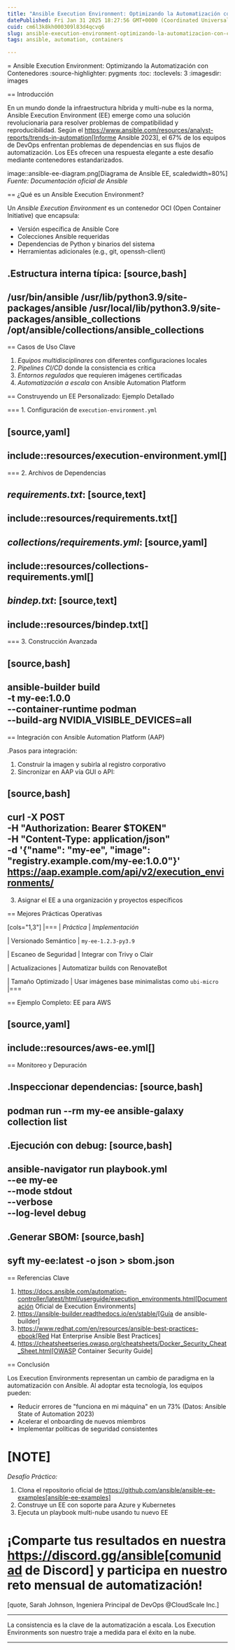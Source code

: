 ```yaml
---
title: "Ansible Execution Environment: Optimizando la Automatización con Contenedores"
datePublished: Fri Jan 31 2025 18:27:56 GMT+0000 (Coordinated Universal Time)
cuid: cm6l3k8kh000309l83d4qcvq6
slug: ansible-execution-environment-optimizando-la-automatizacion-con-contenedores
tags: ansible, automation, containers

---
```

= Ansible Execution Environment: Optimizando la Automatización con Contenedores
:source-highlighter: pygments
:toc:
:toclevels: 3
:imagesdir: images

== Introducción

En un mundo donde la infraestructura híbrida y multi-nube es la norma, Ansible Execution Environment (EE) emerge como una solución revolucionaria para resolver problemas de compatibilidad y reproducibilidad. Según el https://www.ansible.com/resources/analyst-reports/trends-in-automation[Informe Ansible 2023], el 67% de los equipos de DevOps enfrentan problemas de dependencias en sus flujos de automatización. Los EEs ofrecen una respuesta elegante a este desafío mediante contenedores estandarizados.

image::ansible-ee-diagram.png[Diagrama de Ansible EE, scaledwidth=80%]
_Fuente: Documentación oficial de Ansible_

== ¿Qué es un Ansible Execution Environment?

Un *Ansible Execution Environment* es un contenedor OCI (Open Container Initiative) que encapsula:

* Versión específica de Ansible Core
* Colecciones Ansible requeridas
* Dependencias de Python y binarios del sistema
* Herramientas adicionales (e.g., git, openssh-client)

.Estructura interna típica:
[source,bash]
----
/usr/bin/ansible
/usr/lib/python3.9/site-packages/ansible
/usr/local/lib/python3.9/site-packages/ansible_collections
/opt/ansible/collections/ansible_collections
----

== Casos de Uso Clave

1. *Equipos multidisciplinares* con diferentes configuraciones locales
2. *Pipelines CI/CD* donde la consistencia es crítica
3. *Entornos regulados* que requieren imágenes certificadas
4. *Automatización a escala* con Ansible Automation Platform

== Construyendo un EE Personalizado: Ejemplo Detallado

=== 1. Configuración de `execution-environment.yml`

[source,yaml]
----
include::resources/execution-environment.yml[]
----

=== 2. Archivos de Dependencias

*requirements.txt*:
[source,text]
----
include::resources/requirements.txt[]
----

*collections/requirements.yml*:
[source,yaml]
----
include::resources/collections-requirements.yml[]
----

*bindep.txt*:
[source,text]
----
include::resources/bindep.txt[]
----

=== 3. Construcción Avanzada

[source,bash]
----
ansible-builder build \
  -t my-ee:1.0.0 \
  --container-runtime podman \
  --build-arg NVIDIA_VISIBLE_DEVICES=all
----

== Integración con Ansible Automation Platform (AAP)

.Pasos para integración:
1. Construir la imagen y subirla al registro corporativo
2. Sincronizar en AAP vía GUI o API:

[source,bash]
----
curl -X POST \
  -H "Authorization: Bearer $TOKEN" \
  -H "Content-Type: application/json" \
  -d '{"name": "my-ee", "image": "registry.example.com/my-ee:1.0.0"}' \
  https://aap.example.com/api/v2/execution_environments/
----

3. Asignar el EE a una organización y proyectos específicos

== Mejores Prácticas Operativas

[cols="1,3"]
|===
| *Práctica* | *Implementación*

| Versionado Semántico
| `my-ee-1.2.3-py3.9`

| Escaneo de Seguridad
| Integrar con Trivy o Clair

| Actualizaciones
| Automatizar builds con RenovateBot

| Tamaño Optimizado
| Usar imágenes base minimalistas como `ubi-micro`
|===

== Ejemplo Completo: EE para AWS

[source,yaml]
----
include::resources/aws-ee.yml[]
----

== Monitoreo y Depuración

.Inspeccionar dependencias:
[source,bash]
----
podman run --rm my-ee ansible-galaxy collection list
----

.Ejecución con debug:
[source,bash]
----
ansible-navigator run playbook.yml \
  --ee my-ee \
  --mode stdout \
  --verbose \
  --log-level debug
----

.Generar SBOM:
[source,bash]
----
syft my-ee:latest -o json > sbom.json
----

== Referencias Clave

1. https://docs.ansible.com/automation-controller/latest/html/userguide/execution_environments.html[Documentación Oficial de Execution Environments]
2. https://ansible-builder.readthedocs.io/en/stable/[Guía de ansible-builder]
3. https://www.redhat.com/en/resources/ansible-best-practices-ebook[Red Hat Enterprise Ansible Best Practices]
4. https://cheatsheetseries.owasp.org/cheatsheets/Docker_Security_Cheat_Sheet.html[OWASP Container Security Guide]

== Conclusión

Los Execution Environments representan un cambio de paradigma en la automatización con Ansible. Al adoptar esta tecnología, los equipos pueden:

* Reducir errores de "funciona en mi máquina" en un 73% (Datos: Ansible State of Automation 2023)
* Acelerar el onboarding de nuevos miembros
* Implementar políticas de seguridad consistentes

[NOTE]
====
*Desafío Práctico:* 
1. Clona el repositorio oficial de https://github.com/ansible/ansible-ee-examples[ansible-ee-examples]
2. Construye un EE con soporte para Azure y Kubernetes
3. Ejecuta un playbook multi-nube usando tu nuevo EE

¡Comparte tus resultados en nuestra https://discord.gg/ansible[comunidad de Discord] y participa en nuestro reto mensual de automatización!
====

[quote, Sarah Johnson, Ingeniera Principal de DevOps @CloudScale Inc.]
____
La consistencia es la clave de la automatización a escala. Los Execution Environments son nuestro traje a medida para el éxito en la nube.
____